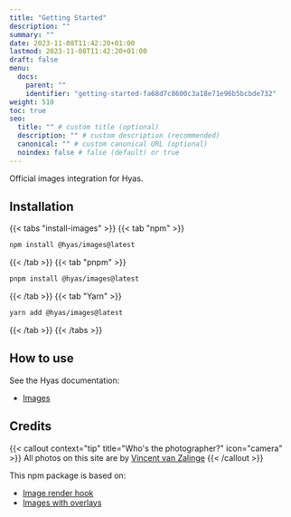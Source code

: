 ```yaml
---
title: "Getting Started"
description: ""
summary: ""
date: 2023-11-08T11:42:20+01:00
lastmod: 2023-11-08T11:42:20+01:00
draft: false
menu:
  docs:
    parent: ""
    identifier: "getting-started-fa68d7c8600c3a18e71e96b5bcbde732"
weight: 510
toc: true
seo:
  title: "" # custom title (optional)
  description: "" # custom description (recommended)
  canonical: "" # custom canonical URL (optional)
  noindex: false # false (default) or true
---
```


Official images integration for Hyas.

## Installation

{{< tabs "install-images" >}}
{{< tab "npm" >}}

```bash
npm install @hyas/images@latest
```

{{< /tab >}}
{{< tab "pnpm" >}}

```bash
pnpm install @hyas/images@latest
```

{{< /tab >}}
{{< tab "Yarn" >}}

```bash
yarn add @hyas/images@latest
```

{{< /tab >}}
{{< /tabs >}}

## How to use

See the Hyas documentation:

- [Images](https://images.gethyas.com/)

## Credits

{{< callout context="tip" title="Who's the photographer?" icon="camera" >}}
All photos on this site are by [Vincent van Zalinge](https://unsplash.com/@vincentvanzalinge)
{{< /callout >}}

This npm package is based on:

- [Image render hook](https://www.veriphor.com/articles/link-and-image-render-hooks/#image-render-hook)
- [Images with overlays](https://www.veriphor.com/articles/images-with-overlays/)
